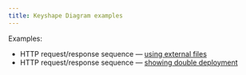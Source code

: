```yaml
---
title: Keyshape Diagram examples
---
```


Examples:

* HTTP request/response sequence — [using external files](ksd-example-external)
* HTTP request/response sequence — [showing double deployment](double)